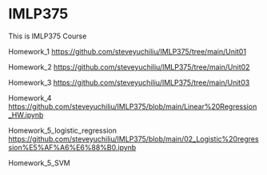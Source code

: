 # IMLP375
This is IMLP375 Course


Homework_1
https://github.com/steveyuchiliu/IMLP375/tree/main/Unit01

Homework_2
https://github.com/steveyuchiliu/IMLP375/tree/main/Unit02

Homework_3
https://github.com/steveyuchiliu/IMLP375/tree/main/Unit03

Homework_4
https://github.com/steveyuchiliu/IMLP375/blob/main/Linear%20Regression_HW.ipynb

Homework_5_logistic_regression
https://github.com/steveyuchiliu/IMLP375/blob/main/02_Logistic%20regression%E5%AF%A6%E6%88%B0.ipynb

Homework_5_SVM
